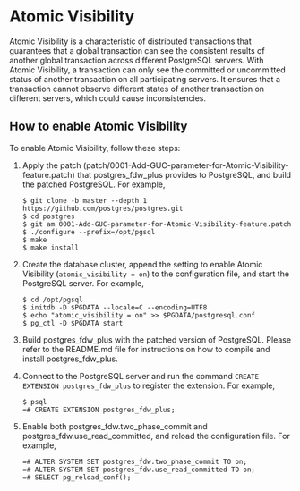 # Atomic Visibility

Atomic Visibility is a characteristic of distributed transactions that
guarantees that a global transaction can see the consistent results
of another global transaction across different PostgreSQL servers.
With Atomic Visibility, a transaction can only see the committed or
uncommitted status of another transaction on all participating servers.
It ensures that a transaction cannot observe different states of
another transaction on different servers, which could cause
inconsistencies.

## How to enable Atomic Visibility

To enable Atomic Visibility, follow these steps:

1. Apply the patch (patch/0001-Add-GUC-parameter-for-Atomic-Visibility-feature.patch) that postgres_fdw_plus provides to PostgreSQL, and build the patched PostgreSQL. For example,

   ```
   $ git clone -b master --depth 1 https://github.com/postgres/postgres.git
   $ cd postgres
   $ git am 0001-Add-GUC-parameter-for-Atomic-Visibility-feature.patch
   $ ./configure --prefix=/opt/pgsql
   $ make
   $ make install
   ```

2. Create the database cluster, append the setting to enable Atomic Visibility (```atomic_visibility = on```) to the configuration file, and start the PostgreSQL server. For example,

   ```
   $ cd /opt/pgsql
   $ initdb -D $PGDATA --locale=C --encoding=UTF8
   $ echo "atomic_visibility = on" >> $PGDATA/postgresql.conf
   $ pg_ctl -D $PGDATA start
   ```

3. Build postgres_fdw_plus with the patched version of PostgreSQL. Please refer to the README.md file for instructions on how to compile and install postgres_fdw_plus.

4. Connect to the PostgreSQL server and run the command ```CREATE EXTENSION postgres_fdw_plus``` to register the extension. For example,

   ```
   $ psql
   =# CREATE EXTENSION postgres_fdw_plus;
   ```

5. Enable both postgres_fdw.two_phase_commit and postgres_fdw.use_read_committed, and reload the configuration file. For example,

   ```
   =# ALTER SYSTEM SET postgres_fdw.two_phase_commit TO on;
   =# ALTER SYSTEM SET postgres_fdw.use_read_committed TO on;
   =# SELECT pg_reload_conf();
   ```
